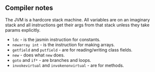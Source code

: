 ## Compiler notes

The JVM is a hardcore stack machine. All variables are on an imaginary
stack and all instructions get their args from that stack unless they take
params explicitly.

* `ldc` - is the jasmin instruction for constants.
* `newarray int` - is the instruction for making arrays.
* `getfield` and `putfield` - are for reading/writing class fields.
* `new` - does what `new` does.
* `goto` and `if*` - are branches and loops.
* `invokevirtual` and `invokenonvirtual` - are for methods.
